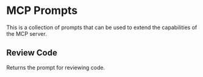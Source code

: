 # MCP Prompts

This is a collection of prompts that can be used to extend the capabilities of the MCP server.

## Review Code

Returns the prompt for reviewing code.
